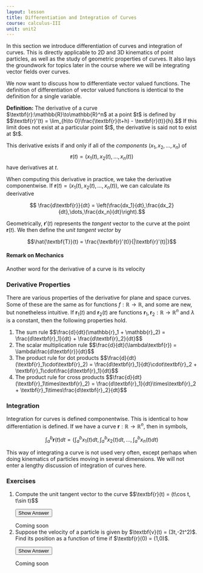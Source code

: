 ```yaml
---
layout: lesson
title: Differentiation and Integration of Curves
course: calculus-III
unit: unit2
---
```


In this section we introduce differentiation of curves and integration of curves. This is directly applicable to 2D and 3D kinematics of point particles, as well as the study of geometric properties of curves. It also lays the groundwork for topics later in the course where we will be integrating vector fields over curves.

We now want to discuss how to differentiate vector valued functions. The definition of differentiation of vector valued functions is identical to the definition for a single variable. 

<div class="definition">
<b>Definition:</b> The derivative of a curve $\textbf{r}:\mathbb{R}\to\mathbb{R}^n$ at a point $t$ is defined by
    $$\textbf{r}'(t) = \lim_{h\to 0}\frac{\textbf{r}(t+h) - \textbf{r}(t)}{h}.$$
If this limit does not exist at a particular point $t$, the derivative is said not to exist at $t$.
</div>

This derivative exists if and only if all of the *components* $(x_1,x_2,\dots,x_n)$ of $$\textbf{r}(t) = (x_1(t),x_2(t),\dots,x_n(t))$$ have derivatives at $t$.

<!--- It can be shown that this is equivalent to the condition that the derivatives of all the  components have derivatives. Show the proof --->

When computing this derivative in practice, we take the derivative componentwise. If $\textbf{r}(t) = (x_1(t),x_2(t),\dots,x_n(t))$, we can calculate its deerivative

$$ \frac{d\textbf{r}}{dt} = \left(\frac{dx_1}{dt},\frac{dx_2}{dt},\dots,\frac{dx_n}{dt}\right).$$

Geometrically, $\textbf{r}'(t)$ represents the *tangent* vector to the curve at the point $\textbf{r}(t)$. We then define the *unit tangent vector* by

$$\hat{\textbf{T}}(t) = \frac{\textbf{r}'(t)}{|\textbf{r}'(t)|}$$ 

#### Remark on Mechanics

Another word for the derivative of a curve is its velocity

### Derivative Properties

There are various properties of the derivative for plane and space curves. Some of these are the same as for functions $f : \mathbb{R}\to\mathbb{R}$, and some are new, but nonetheless intuitive. If $\textbf{r}_1(t)$ and $\textbf{r}_2(t)$ are functions $\textbf{r}_1,\textbf{r}_2 : \mathbb{R}\to\mathbb{R}^n$ and $\lambda$ is a constant, then the following properties hold.

<ol>
<li> The sum rule 
    $$\frac{d}{dt}(\mathbb{r}_1 + \mathbb{r}_2) = \frac{d\textbf{r}_1}{dt} + \frac{d\textbf{r}_2}{dt}$$
</li>
<li> The scalar multiplication rule $$\frac{d}{dt}(\lambda\textbf{r}) = \lambda\frac{d\textbf{r}}{dt}$$
</li>
<li> The product rule for dot products
    $$\frac{d}{dt}(\textbf{r}_1\cdot\textbf{r}_2) = \frac{d\textbf{r}_1}{dt}\cdot\textbf{r}_2 + \textbf{r}_1\cdot\frac{d\textbf{r}_1}{dt}$$
</li>
<li> The product rule for cross products
    $$\frac{d}{dt}(\textbf{r}_1\times\textbf{r}_2) = \frac{d\textbf{r}_1}{dt}\times\textbf{r}_2 + \textbf{r}_1\times\frac{d\textbf{r}_2}{dt}$$
</li>

</ol>

### Integration
Integration for curves is defined componentwise. This is identical to how differentiation is defined. If we have a curve $\textbf{r} : \mathbb{R}\to\mathbb{R}^n$, then in symbols, 

$$\int_a^b \textbf{r}(t) dt = \left(\int_a^b x_1(t) dt, \int_a^b x_2(t) dt,\dots,\int_a^b x_n(t) dt\right)$$

This way of integrating a curve is not used very often, except perhaps when doing kinematics of particles moving in several dimensions. We will not enter a lengthy discussion of integration of curves here.


### Exercises

<ol>
<li> <div> Compute the unit tangent vector to the curve $$\textbf{r}(t) = (t\cos t, t\sin t)$$ </div>

<button onclick="myFunction('answer2')" class="answerButton">Show Answer</button>

<div  id="answer2" class="answer">
Coming soon 
</div> </li>

<li> <div>  Suppose the velocity of a particle is given by $\textbf{v}(t) = (3t,-2t^2)$. Find its position as a function of time if $\textbf{r}(0) = (1,0)$.  </div>

<button onclick="myFunction('answer2')" class="answerButton">Show Answer</button>

<div  id="answer2" class="answer">
Coming soon 
</div> </li>

</ol>